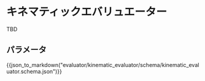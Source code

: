 # キネマティックエバリュエーター

TBD

## パラメータ

{{json_to_markdown("evaluator/kinematic_evaluator/schema/kinematic_evaluator.schema.json")}}

